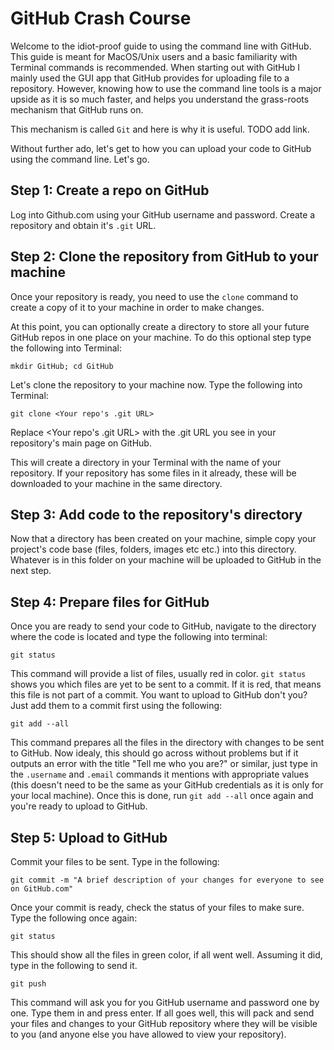 # GitHub Crash Course
Welcome to the idiot-proof guide to using the command line with GitHub. This guide is meant for MacOS/Unix users and a basic familiarity with Terminal commands is recommended. When starting out with GitHub I mainly used the GUI app that GitHub provides for uploading file to a repository. However, knowing how to use the command line tools is a major upside as it is so much faster, and helps you understand the grass-roots mechanism that GitHub runs on.

This mechanism is called `Git` and here is why it is useful. TODO add link.

Without further ado, let's get to how you can upload your code to GitHub using the command line. Let's go.

## Step 1: Create a repo on GitHub

Log into Github.com using your GitHub username and password. Create a repository and obtain it's `.git` URL.

## Step 2: Clone the repository from GitHub to your machine

Once your repository is ready, you need to use the `clone` command to create a copy of it to your machine in order to make changes.

At this point, you can optionally create a directory to store all your future GitHub repos in one place on your machine. To do this optional step type the following into Terminal:

`mkdir GitHub; cd GitHub`

Let's clone the repository to your machine now. Type the following into Terminal:

`git clone <Your repo's .git URL>`

Replace <Your repo's .git URL> with the .git URL you see in your repository's main page on GitHub.

This will create a directory in your Terminal with the name of your repository. If your repository has some files in it already, these will be downloaded to your machine in the same directory.

## Step 3: Add code to the repository's directory

Now that a directory has been created on your machine, simple copy your project's code base (files, folders, images etc etc.) into this directory. Whatever is in this folder on your machine will be uploaded to GitHub in the next step.

## Step 4: Prepare files for GitHub

Once you are ready to send your code to GitHub, navigate to the directory where the code is located and type the following into terminal:

`git status`

This command will provide a list of files, usually red in color. `git status` shows you which files are yet to be sent to a commit. If it is red, that means this file is not part of a commit. You want to upload to GitHub don't you? Just add them to a commit first using the following:

`git add --all`

This command prepares all the files in the directory with changes to be sent to GitHub. Now idealy, this should go across without problems but if it outputs an error with the title "Tell me who you are?" or similar, just type in the `.username` and `.email` commands it mentions with appropriate values (this doesn't need to be the same as your GitHub credentials as it is only for your local machine). Once this is done, run `git add --all` once again and you're ready to upload to GitHub.

## Step 5: Upload to GitHub

Commit your files to be sent. Type in the following:

`git commit -m "A brief description of your changes for everyone to see on GitHub.com"`

Once your commit is ready, check the status of your files to make sure. Type the following once again:

`git status`

This should show all the files in green color, if all went well. Assuming it did, type in the following to send it.

`git push`

This command will ask you for you GitHub username and password one by one. Type them in and press enter. If all goes well, this will pack and send your files and changes to your GitHub repository where they will be visible to you (and anyone else you have allowed to view your repository).
